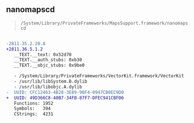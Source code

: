 ## nanomapscd

> `/System/Library/PrivateFrameworks/MapsSupport.framework/nanomapscd`

```diff

-2811.35.2.20.8
+2811.36.5.1.2
   __TEXT.__text: 0x52d70
   __TEXT.__auth_stubs: 0xb30
   __TEXT.__objc_stubs: 0x9be0

   - /System/Library/PrivateFrameworks/VectorKit.framework/VectorKit
   - /usr/lib/libSystem.B.dylib
   - /usr/lib/libobjc.A.dylib
-  UUID: CFC12463-4B28-3E89-90F4-0947CB0EC9D0
+  UUID: 49D366C8-40B7-34FB-87F7-DFEC941CBF06
   Functions: 1952
   Symbols:   394
   CStrings:  4231

```
